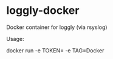 loggly-docker
=============

Docker container for loggly (via rsyslog)

Usage:

docker run -e TOKEN=<Loggly Customer Token> -e TAG=Docker <ImageId>

